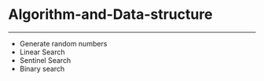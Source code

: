 # Algorithm-and-Data-structure
------------------------------
* Generate random numbers
* Linear Search 	
* Sentinel Search
* Binary search
